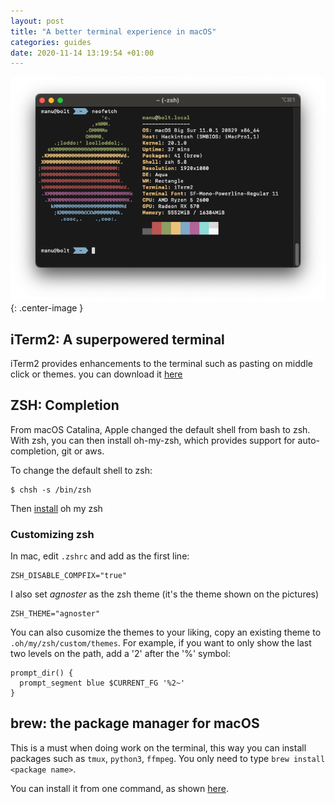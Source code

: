 ```yaml
---
layout: post
title: "A better terminal experience in macOS"
categories: guides
date: 2020-11-14 13:19:54 +01:00
---
```


 ![](/assets/img/2020-11-14-mac-terminal/neofetch.png){: .center-image }



## iTerm2: A superpowered terminal

iTerm2 provides enhancements to the terminal such as pasting on middle click or themes. you can download it [here](https://www.iterm2.com/)

## ZSH: Completion

From macOS Catalina, Apple changed the default shell from bash to zsh. With zsh, you can then install oh-my-zsh, which provides support for auto-completion, git or aws.

To change the default shell to zsh:

```
$ chsh -s /bin/zsh
```

Then [install](https://ohmyz.sh/#install) oh my zsh

### Customizing zsh

In mac, edit `.zshrc` and add as the first line:

```
ZSH_DISABLE_COMPFIX="true"
```

I also set _agnoster_ as the zsh theme (it's the theme shown on the pictures)

```
ZSH_THEME="agnoster"
```

You can also cusomize the themes to your liking, copy an existing theme to `.oh/my/zsh/custom/themes`. For example, if you want to only show the last two levels on the path, add a '2' after the '%' symbol:

```
prompt_dir() {
  prompt_segment blue $CURRENT_FG '%2~'
}
```

## brew: the package manager for macOS

This is a must when doing work on the terminal, this way you can install packages such as `tmux`, `python3`, `ffmpeg`. You only need to type `brew install <package name>`.

You can install it from one command, as shown [here](https://brew.sh).

